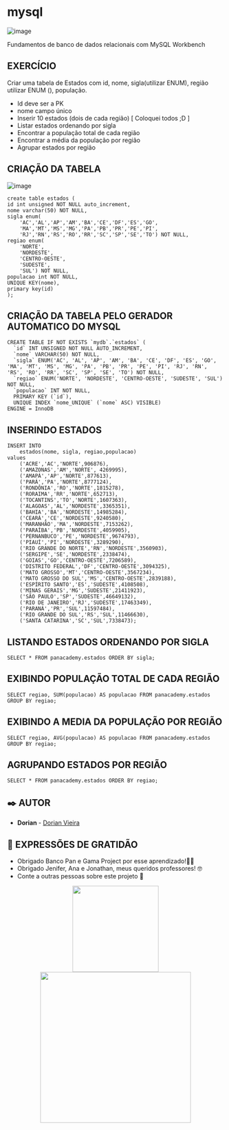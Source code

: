 # mysql
![image](https://user-images.githubusercontent.com/59287246/141045761-b331522c-e92d-4d3b-b0ec-0257e9aaffcf.png)


Fundamentos de banco de dados relacionais com MySQL Workbench

## EXERCÍCIO

Criar uma tabela de Estados com id, nome, sigla(utilizar ENUM), região utilizar ENUM (), população.
- Id deve ser a PK
- nome campo único
- Inserir 10 estados (dois de cada região) [ Coloquei todos ;D ] 
- Listar estados ordenando por sigla
- Encontrar a população total de cada região
- Encontrar a média da população por região
- Agrupar estados por região

## CRIAÇÃO DA TABELA

![image](https://user-images.githubusercontent.com/59287246/141046243-2a0d873b-29d7-48f6-9fba-45ba74a14f47.png)

```
create table estados (
id int unsigned NOT NULL auto_increment,
nome varchar(50) NOT NULL,
sigla enum(
	'AC','AL','AP','AM','BA','CE','DF','ES','GO',
	'MA','MT','MS','MG','PA','PB','PR','PE','PI',
	'RJ','RN','RS','RO','RR','SC','SP','SE','TO') NOT NULL,
regiao enum(
	'NORTE',
	'NORDESTE',
	'CENTRO-OESTE',
	'SUDESTE',
	'SUL') NOT NULL,
populacao int NOT NULL,
UNIQUE KEY(nome),
primary key(id)
);
```

## CRIAÇÃO DA TABELA PELO GERADOR AUTOMATICO DO MYSQL
```
CREATE TABLE IF NOT EXISTS `mydb`.`estados` (
  `id` INT UNSIGNED NOT NULL AUTO_INCREMENT,
  `nome` VARCHAR(50) NOT NULL,
  `sigla` ENUM('AC', 'AL', 'AP', 'AM', 'BA', 'CE', 'DF', 'ES', 'GO', 'MA', 'MT', 'MS', 'MG', 'PA', 'PB', 'PR', 'PE', 'PI', 'RJ', 'RN', 'RS', 'RO', 'RR', 'SC', 'SP', 'SE', 'TO') NOT NULL,
  `regiao` ENUM('NORTE', 'NORDESTE', 'CENTRO-OESTE', 'SUDESTE', 'SUL') NOT NULL,
  `populacao` INT NOT NULL,
  PRIMARY KEY (`id`),
  UNIQUE INDEX `nome_UNIQUE` (`nome` ASC) VISIBLE)
ENGINE = InnoDB
```
## INSERINDO ESTADOS

```
INSERT INTO 
	estados(nome, sigla, regiao,populacao)
values
	('ACRE','AC','NORTE',906876),
	('AMAZONAS','AM','NORTE', 4269995),
    ('AMAPÁ','AP','NORTE',877613),
    ('PARÁ','PA','NORTE',8777124),
    ('RONDÔNIA','RO','NORTE',1815278),
    ('RORAIMA','RR','NORTE',652713),
    ('TOCANTINS','TO','NORTE',1607363),
    ('ALAGOAS','AL','NORDESTE',3365351),
    ('BAHIA','BA','NORDESTE',14985284),
    ('CEARÁ','CE','NORDESTE',9240580),
    ('MARANHÃO','MA','NORDESTE',7153262),
    ('PARAÍBA','PB','NORDESTE',4059905),
    ('PERNANBUCO','PE','NORDESTE',9674793),
    ('PIAUÍ','PI','NORDESTE',3289290),
    ('RIO GRANDE DO NORTE','RN','NORDESTE',3560903),
    ('SERGIPE','SE','NORDESTE',2338474),
    ('GOIAS','GO','CENTRO-OESTE',7206589),
    ('DISTRITO FEDERAL','DF','CENTRO-OESTE',3094325),
    ('MATO GROSSO','MT','CENTRO-OESTE',3567234),
    ('MATO GROSSO DO SUL','MS','CENTRO-OESTE',2839188),
    ('ESPÍRITO SANTO','ES','SUDESTE',4108508),
    ('MINAS GERAIS','MG','SUDESTE',21411923),
    ('SÃO PAULO','SP','SUDESTE',46649132),
    ('RIO DE JANEIRO','RJ','SUDESTE',17463349),
    ('PARANÁ','PR','SUL',11597484),
    ('RIO GRANDE DO SUL','RS','SUL',11466630),
    ('SANTA CATARINA','SC','SUL',7338473);
```

## LISTANDO ESTADOS ORDENANDO POR SIGLA

```
SELECT * FROM panacademy.estados ORDER BY sigla;
```

## EXIBINDO POPULAÇÃO TOTAL DE CADA REGIÃO

```
SELECT regiao, SUM(populacao) AS populacao FROM panacademy.estados GROUP BY regiao;
```

## EXIBINDO A MEDIA DA POPULAÇÃO POR REGIÃO

```
SELECT regiao, AVG(populacao) AS populacao FROM panacademy.estados GROUP BY regiao;
```

## AGRUPANDO ESTADOS POR REGIÃO

```
SELECT * FROM panacademy.estados ORDER BY regiao;
```
## ✒️ AUTOR

* **Dorian** - [Dorian Vieira](https://github.com/oneyottabyte)


## 🎁 EXPRESSÕES DE GRATIDÃO

* Obrigado Banco Pan e Gama Project por esse aprendizado!:punch::punch:
* Obrigado Jenifer, Ana e Jonathan, meus queridos professores! 🤓
* Conte a outras pessoas sobre este projeto 📢

<p align="center">
<img src="https://user-images.githubusercontent.com/92064386/138007193-47cac947-928e-4909-a299-0ae99b35eed9.png" width="200"/> <img src="https://user-images.githubusercontent.com/92064386/138007156-3ae6e393-a770-4bf7-85cb-9f9d390fb118.png" width="350"/>
 </p>
